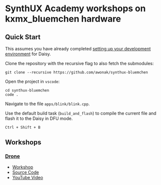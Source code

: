 # SynthUX Academy workshops on kxmx_bluemchen hardware

## Quick Start

This assumes you have already completed [setting up your development environment](https://github.com/electro-smith/DaisyWiki/wiki/1.-Setting-Up-Your-Development-Environment) for Daisy.

Clone the repository with the recursive flag to also fetch the submodules:

```shell
git clone --recursive https://github.com/awonak/synthux-bluemchen
```

Open the project in `vscode`:

```shell
cd synthux-bluemchen
code .
```

Navigate to the file `apps/blink/blink.cpp`.

Use the default build task (`build_and_flash`) to compile the current file and flash it to the Daisy in DFU mode.

```plaintext
Ctrl + Shift + B
```

## Workshops

### [Drone](apps/drone/)

* [Workshop](https://www.synthux.academy/workshop/build-a-multi-voice-drone-synth)
* [Source Code](https://github.com/Synthux-Academy/simple-examples/tree/main/daisyduino/simple-multivoice-drone)
* [YouTube Video](https://www.youtube.com/live/OupvaCWw7is?feature=share)
